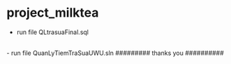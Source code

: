 # project_milktea
- run file QLtrasuaFinal.sql
</br>
- run file QuanLyTiemTraSuaUWU.sln
######### thanks you ##########

